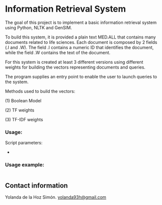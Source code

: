 # Information Retrieval System 
   
The goal of this project is to implement a basic information retrieval system using Python, NLTK and GenSIM. 

To build this system, it is provided a plain text MED.ALL that contains many documents related to life sciences. Each document is composed by 2 fields (.I and .W). The field .I contains a numeric ID that identifies the document, while the field .W contains the text of the document.

For this system is created at least 3 different versions using different weights for building the vectors representing documents and queries.

The program supplies an entry point to enable the user to launch queries to the system.


Methods used to build the vectors:

(1) Boolean Model

(2) TF weights

(3) TF-IDF weights


### Usage:

Script parameters:

* 


  
### Usage example:
```

```

## Contact information
		
Yolanda de la Hoz Simón. yolanda93h@gmail.com
